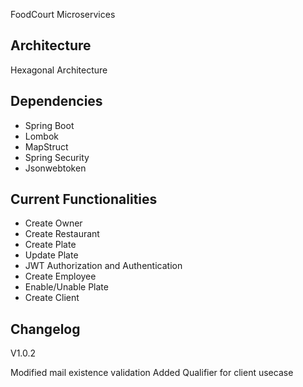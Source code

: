FoodCourt Microservices

## Architecture

Hexagonal Architecture

## Dependencies

- Spring Boot
- Lombok
- MapStruct
- Spring Security
- Jsonwebtoken

## Current Functionalities

- Create Owner
- Create Restaurant
- Create Plate
- Update Plate
- JWT Authorization and Authentication
- Create Employee
- Enable/Unable Plate
- Create Client


## Changelog

V1.0.2

Modified mail existence validation 
Added Qualifier for client usecase
